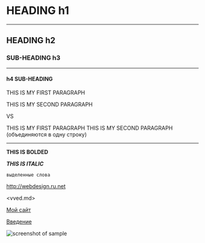 # HEADING h1 
***

## HEADING h2 

### SUB-HEADING h3 
***

#### h4 SUB-HEADING

THIS IS MY FIRST PARAGRAPH

THIS IS MY SECOND PARAGRAPH

VS

THIS IS MY FIRST PARAGRAPH
THIS IS MY SECOND PARAGRAPH
(объединяются в одну строку)

---

**THIS IS BOLDED**

***THIS IS ITALIC***

`выделенные слова`

<http://webdesign.ru.net>

<vved.md>

[Мой сайт](http://webdesign.ru.net)

[Введение](vved.md)

![screenshot of sample](http://webdesign.ru.net/images/Heydon_min.jpg)

